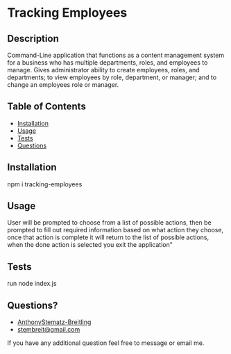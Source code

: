 # Tracking Employees                 
       
## Description
Command-Line application that functions as a content management system for a business who has multiple departments, roles, and employees to manage. Gives administrator ability to create employees, roles, and departments; to view employees by role, department, or manager; and to change an employees role or manager.

## Table of Contents
 * [Installation](#installation)
 * [Usage](#usage)
 * [Tests](#tests)
 * [Questions](#questions)
        
        
## Installation
npm i tracking-employees
        
        
## Usage
 User will be prompted to choose from a list of possible actions, then be prompted to fill out required information based on what action they choose, once that action is complete it will return to the list of possible actions, when the done action is selected you exit the application"
           
        
## Tests
 run node index.js
        
## Questions?
* [AnthonyStematz-Breitling](https://github.com/AnthonyStematz-Breitling)
* stembreit@gmail.com
        
 If you have any additional question feel free to message or email me.

